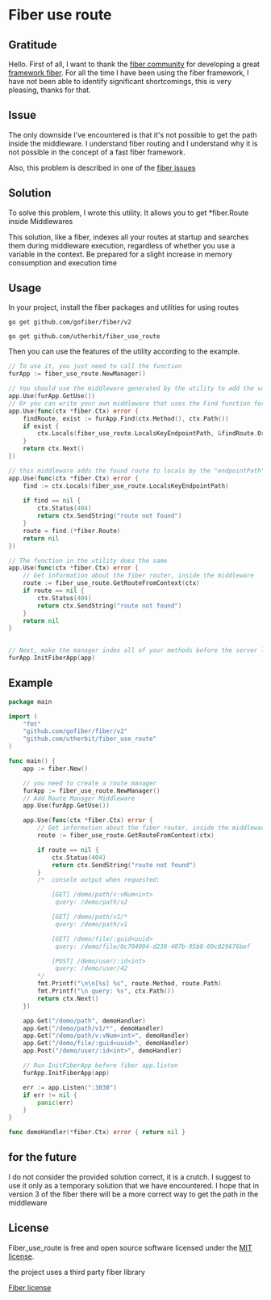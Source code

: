 # Fiber use route

## Gratitude

Hello. First of all, I want to thank the [fiber community](https://github.com/gofiber) for developing a great [framework fiber](https://github.com/gofiber/fiber).
For all the time I have been using the fiber framework, I have not been able to identify significant shortcomings, this is very pleasing, thanks for that.

## Issue

The only downside I've encountered is that it's not possible to get the path inside the middleware. I understand fiber routing and I understand why it is not possible in the concept of a fast fiber framework.

Also, this problem is described in one of the [fiber issues](https://github.com/gofiber/fiber/issues/2195)

## Solution

To solve this problem, I wrote this utility. It allows you to get *fiber.Route inside Middlewares

This solution, like a fiber, indexes all your routes at startup and searches them during middleware execution, regardless of whether you use a variable in the context. Be prepared for a slight increase in memory consumption and execution time

## Usage

In your project, install the fiber packages and utilities for using routes

```go get github.com/gofiber/fiber/v2```

```go get github.com/utherbit/fiber_use_route```

Then you can use the features of the utility according to the example.

```go
// To use it, you just need to call the function
furApp := fiber_use_route.NewManager()

// You should use the middleware generated by the utility to add the variable to the context
app.Use(furApp.GetUse())
// Or you can write your own middleware that uses the Find function for the route manager
app.Use(func(ctx *fiber.Ctx) error {
    findRoute, exist := furApp.Find(ctx.Method(), ctx.Path())
    if exist {
        ctx.Locals(fiber_use_route.LocalsKeyEndpointPath, &findRoute.Orig())
    }
    return ctx.Next()
})

// this middleware adds the found route to locals by the "endpointPath" key, which can be obtained from fiber_use_route.LocalsKeyEndpointPath
app.Use(func(ctx *fiber.Ctx) error {
    find := ctx.Locals(fiber_use_route.LocalsKeyEndpointPath)
	
    if find == nil {
        ctx.Status(404)
        return ctx.SendString("route not found")
    }
    route = find.(*fiber.Route)
	return nil
})

// The function in the utility does the same
app.Use(func(ctx *fiber.Ctx) error {
    // Get information about the fiber router, inside the middleware
    route := fiber_use_route.GetRouteFromContext(ctx)
    if route == nil {
        ctx.Status(404)
        return ctx.SendString("route not found")
    }
    return nil
}

 
// Next, make the manager index all of your methods before the server listens.
furApp.InitFiberApp(app)
```

## Example

```go
package main

import (
	"fmt"
	"github.com/gofiber/fiber/v2"
	"github.com/utherbit/fiber_use_route"
)

func main() {
	app := fiber.New()

	// you need to create a route manager
	furApp := fiber_use_route.NewManager()
	// Add Route Manager Middleware
	app.Use(furApp.GetUse())

	app.Use(func(ctx *fiber.Ctx) error {
		// Get information about the fiber router, inside the middleware
		route := fiber_use_route.GetRouteFromContext(ctx)

		if route == nil {
			ctx.Status(404)
			return ctx.SendString("route not found")
		}
		/*	console output when requested:

			[GET] /demo/path/v:vNum<int>
			 query: /demo/path/v2

			[GET] /demo/path/v1/*
			 query: /demo/path/v1

			[GET] /demo/file/:guid<uuid>
			 query: /demo/file/0c704004-d239-407b-95b8-09c029676bef

			[POST] /demo/user/:id<int>
			 query: /demo/user/42
		*/
		fmt.Printf("\n\n[%s] %s", route.Method, route.Path)
		fmt.Printf("\n query: %s", ctx.Path())
		return ctx.Next()
	})

	app.Get("/demo/path", demoHandler)
	app.Get("/demo/path/v1/*", demoHandler)
	app.Get("/demo/path/v:vNum<int>", demoHandler)
	app.Get("/demo/file/:guid<uuid>", demoHandler)
	app.Post("/demo/user/:id<int>", demoHandler)

	// Run InitFiberApp before fiber app.listen
	furApp.InitFiberApp(app)

	err := app.Listen(":3030")
	if err != nil {
		panic(err)
	}
}

func demoHandler(*fiber.Ctx) error { return nil }
```
## for the future

I do not consider the provided solution correct, it is a crutch. I suggest to use it only as a temporary solution that we have encountered. I hope that in version 3 of the fiber there will be a more correct way to get the path in the middleware

## License
Fiber_use_route is free and open source software licensed under the [MIT license](https://github.com/utherbit/fiber_use_route/blob/master/LICENSE).

the project uses a third party fiber library

[Fiber license](https://github.com/gofiber/fiber/blob/master/LICENSE)